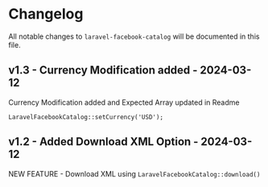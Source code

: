 # Changelog

All notable changes to `laravel-facebook-catalog` will be documented in this file.

## v1.3 - Currency Modification added - 2024-03-12

Currency Modification added and Expected Array updated in Readme

`LaravelFacebookCatalog::setCurrency('USD');`

## v1.2 - Added Download XML Option - 2024-03-12

NEW FEATURE - Download XML using `LaravelFacebookCatalog::download()`
